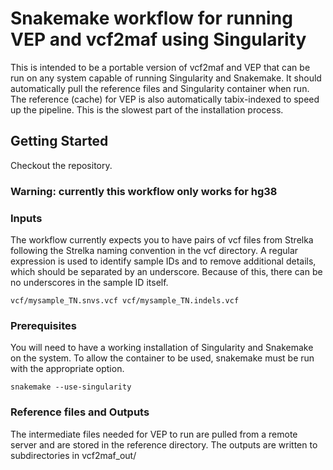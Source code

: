# Snakemake workflow for running VEP and vcf2maf using Singularity

This is intended to be a portable version of vcf2maf and VEP that can be run on any system capable of running Singularity and Snakemake. It should automatically pull the reference files and Singularity container when run. 
The reference (cache) for VEP is also automatically tabix-indexed to speed up the pipeline. This is the slowest part of the installation process. 

## Getting Started

Checkout the repository. 

### Warning: currently this workflow only works for hg38 ###

### Inputs

The workflow currently expects you to have pairs of vcf files from Strelka following the Strelka naming convention in the vcf directory. A regular expression is used to identify sample IDs and to remove additional details, which should be separated by an underscore. Because of this, there can be no underscores in the sample ID itself. 

```vcf/mysample_TN.snvs.vcf vcf/mysample_TN.indels.vcf```

### Prerequisites

You will need to have a working installation of Singularity and Snakemake on the system. To allow the container to be used, snakemake must be run with the appropriate option. 

```
snakemake --use-singularity
```

### Reference files and Outputs

The intermediate files needed for VEP to run are pulled from a remote server and are stored in the reference directory. The outputs are written to subdirectories in vcf2maf_out/

